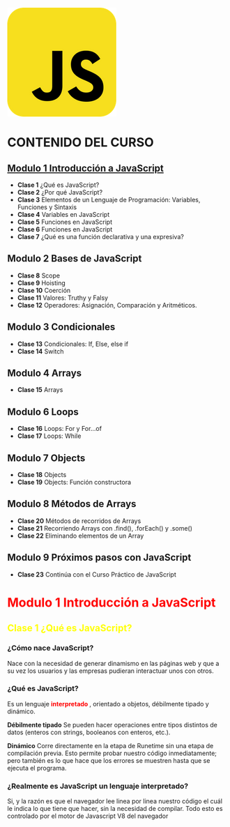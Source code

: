 <!-- IMAGEN DE INICIO -->

![Javascript logo](javascript-logo.png)

<!-- CONTENIDO CURSO -->


# CONTENIDO DEL CURSO
## [Modulo 1 Introducción a JavaScript](#modulo1)

* **Clase 1** ¿Qué es JavaScript?
* **Clase 2** ¿Por qué JavaScript?
* **Clase 3** Elementos de un Lenguaje de Programación: Variables, Funciones y Sintaxis
* **Clase 4** Variables en JavaScript 
* **Clase 5** Funciones en JavaScript
* **Clase 6** Funciones en JavaScript
* **Clase 7** ¿Qué es una función declarativa y una expresiva?  
  

## Modulo 2 Bases de JavaScript

* **Clase 8** Scope
* **Clase 9** Hoisting
* **Clase 10** Coerción
* **Clase 11** Valores: Truthy y Falsy
* **Clase 12** Operadores: Asignación, Comparación y Aritméticos.

## Modulo 3 Condicionales

* **Clase 13** Condicionales: If, Else, else if
* **Clase 14** Switch
  

## Modulo 4 Arrays

* **Clase 15** Arrays

  
## Modulo 6 Loops
 
* **Clase 16** Loops: For y For...of
* **Clase 17** Loops: While


## Modulo 7 Objects

 
* **Clase 18** Objects
* **Clase 19** Objects: Función constructora

 
## Modulo 8 Métodos de Arrays

* **Clase 20** Métodos de recorridos de Arrays
* **Clase 21** Recorriendo Arrays con .find(), .forEach() y .some()
* **Clase 22** Eliminando elementos de un Array 


## Modulo 9 Próximos pasos con JavaScript
 
* **Clase 23** Continúa con el Curso Práctico de JavaScript

<a name="modulo1"></a>

# **<span style="color:red"> Modulo 1 Introducción a JavaScript </span>** 

## **<span style="color:yellow"> **Clase 1** ¿Qué es JavaScript? </span>** 

### **¿Cómo nace JavaScript?**

Nace con la necesidad de generar dinamismo en las páginas web y que a su vez los usuarios y las empresas pudieran interactuar unos con otros.

### **¿Qué es JavaScript?**

Es un lenguaje **<span style="color:red"> interpretado </span>**, orientado a objetos, débilmente tipado y dinámico.

**Débilmente tipado** 
Se pueden hacer operaciones entre tipos distintos de datos (enteros con strings, booleanos con enteros, etc.).

**Dinámico**
Corre directamente en la etapa de Runetime sin una etapa de compilación previa. Esto permite probar nuestro código inmediatamente; pero también es lo que hace que los errores se muestren hasta que se ejecuta el programa.

### **¿Realmente es JavaScript un lenguaje interpretado?**

Si, y la razón es que el navegador lee linea por linea nuestro código el cuál le indica lo que tiene que hacer, sin la necesidad de compilar. Todo esto es controlado por el motor de Javascript V8 del navegador
